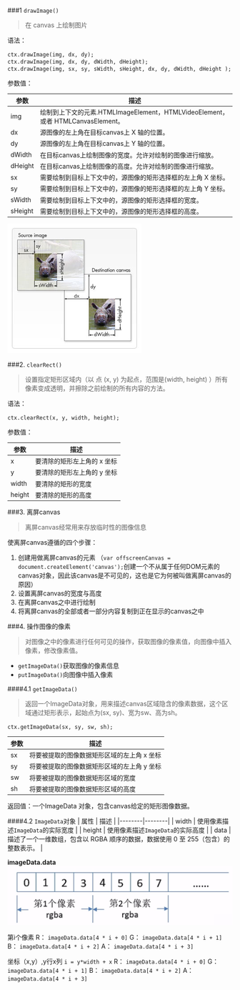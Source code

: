 ###1 `drawImage()`
> 在 canvas 上绘制图片

语法：
```
ctx.drawImage(img, dx, dy);
ctx.drawImage(img, dx, dy, dWidth, dHeight);
ctx.drawImage(img, sx, sy, sWidth, sHeight, dx, dy, dWidth, dHeight );
```

参数值：


| 参数 | 描述 |
|--------|--------|
|    img    |   绘制到上下文的元素.HTMLImageElement，HTMLVideoElement，或者 HTMLCanvasElement。     |
|    dx    |   源图像的左上角在目标canvas上 X 轴的位置。     |
|    dy    |   源图像的左上角在目标canvas上 Y 轴的位置。     |
|    dWidth    |   在目标canvas上绘制图像的宽度。允许对绘制的图像进行缩放。     |
|    dHeight    |   在目标canvas上绘制图像的高度。允许对绘制的图像进行缩放。     |
|    sx    |   需要绘制到目标上下文中的，源图像的矩形选择框的左上角 X 坐标。     |
|    sy    |  需要绘制到目标上下文中的，源图像的矩形选择框的左上角 Y 坐标。     |
|    sWidth    |  需要绘制到目标上下文中的，源图像的矩形选择框的宽度。     |
|    sHeight    |  需要绘制到目标上下文中的，源图像的矩形选择框的高度。     |
![canvas drawImage](pic/Canvas_drawimage.jpg)

###2. `clearRect()`
> 设置指定矩形区域内（以 点 (x, y) 为起点，范围是(width, height) ）所有像素变成透明，并擦除之前绘制的所有内容的方法。

语法：
```
ctx.clearRect(x, y, width, height);
```

参数值：


| 参数 | 描述 |
|--------|--------|
|    x    |   要清除的矩形左上角的 x 坐标     |
|    y    |   要清除的矩形左上角的 y 坐标     |
|    width    |   要清除的矩形的宽度     |
|    height    |   要清除的矩形的高度     |

###3. 离屏canvas
>离屏canvas经常用来存放临时性的图像信息

使离屏canvas遵循的四个步骤：
1. 创建用做离屏canvas的元素
（`var offscreenCanvas = document.createElement('canvas');`创建一个不从属于任何DOM元素的canvas对象，因此该canvas是不可见的，这也是它为何被叫做离屏canvas的原因）
2. 设置离屏canvas的宽度与高度
3. 在离屏canvas之中进行绘制
4. 将离屏canvas的全部或者一部分内容复制到正在显示的canvas之中

###4. 操作图像的像素
>对图像之中的像素进行任何可见的操作，获取图像的像素值，向图像中插入像素，修改像素值。

- `getImageData()`获取图像的像素信息
- `putImageData()`向图像中插入像素


####4.1 `getImageData()`
>返回一个ImageData对象，用来描述canvas区域隐含的像素数据，这个区域通过矩形表示，起始点为(sx, sy)、宽为sw、高为sh。

```
ctx.getImageData(sx, sy, sw, sh);
```
| 参数 | 描述 |
|--------|--------|
|    sx    |   将要被提取的图像数据矩形区域的左上角 x 坐标    |
|    sy    |   将要被提取的图像数据矩形区域的左上角 y 坐标     |
|    sw    |   将要被提取的图像数据矩形区域的宽度     |
|    sh    |   将要被提取的图像数据矩形区域的高度     |
返回值：一个ImageData 对象，包含canvas给定的矩形图像数据。

####4.2 `ImageData`对象
| 属性 | 描述 |
|--------|--------|
|    width    |   使用像素描述`ImageData`的实际宽度    |
|    height    |   使用像素描述`ImageData`的实际高度     |
|    data    |  描述了一个一维数组，包含以 RGBA 顺序的数据，数据使用  0 至 255（包含）的整数表示。     |

**imageData.data**
![imageData.data](pic/imageData.png)

第i个像素
R： `imageData.data[4 * i + 0]`
G： `imageData.data[4 * i + 1]`
B： `imageData.data[4 * i + 2]`
A： `imageData.data[4 * i + 3]`

坐标（x,y）,y行x列
`i = y*width + x`
R： `imageData.data[4 * i + 0]`
G： `imageData.data[4 * i + 1]`
B： `imageData.data[4 * i + 2]`
A： `imageData.data[4 * i + 3]`
